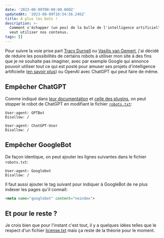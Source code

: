 ```yaml
---
date: '2023-08-09T00:00:00.000Z'
updatedAt: '2023-08-09T18:54:56.246Z'
title: À plus les bots !
description: >-
  Comment s'échapper (un peu) de la bulle de l'intelligence artificielle qui
  veut utiliser nos contenus.
tags: []
---
```

Pour suivre la voie prise part [Tracy Durnell](https://tracydurnell.com/2023/07/11/pulling-my-site-from-google-over-ai-training/) ou [Vasilis van Gemert](https://vasilis.nl/nerd/how-to-disagree-with-googles-privacy-policy/), j'ai décidé de réduire les possibilités de certains robots à utiliser mon site à des fins que je ne souhaite pas imaginer, avec par exemple Google qui annonce pouvoir utiliser tout ce qui est posté pour amuser ses projets d'intelligence artificielle ([en savoir plus](https://gizmodo.com/google-says-itll-scrape-everything-you-post-online-for-1850601486)) ou OpenAI avec ChatGPT qui peut faire de même.

## Empêcher ChatGPT

Comme indiqué dans [leur documentation](https://platform.openai.com/docs/gptbot) et [celle des plugins](https://platform.openai.com/docs/plugins/bot), on peut stopper le robot de ChatGPT en modifiant le fichier [`robots.txt`](https://www.robotstxt.org/):

```
User-agent: GPTBot
Disallow: /

User-agent: ChatGPT-User
Disallow: /
```

## Empêcher GoogleBot

De façon identique, on peut ajouter les lignes suivantes dans le fichier `robots.txt`:

```
User-agent: Googlebot
Disallow: /
```

Il faut aussi ajouter le tag suivant pour indiquer à GoogleBot de ne plus indexer les pages qu'il connait:

```html
<meta name="googlebot" content="noindex">
```

## Et pour le reste ?

Je crois bien que pour l'instant c'est tout, il y a quelques idées telles que le respect d'un fichier [license.txt](https://werd.io/2023/licensing-site-content-using-a-text-file) mais ça reste de la théorie pour le moment.
